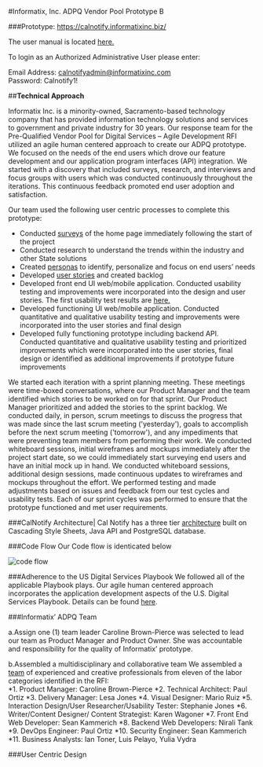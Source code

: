 
#Informatix, Inc.  ADPQ Vendor Pool Prototype B

###Prototype:
https://calnotify.informatixinc.biz/

The user manual is located [here.]()  

To login as an Authorized Administrative User please enter:  

Email Address:  calnotifyadmin@informatixinc.com  
Password: Calnotify1!


##**Technical Approach**

Informatix Inc. is a minority-owned, Sacramento-based technology company that has provided information technology solutions
and services to government and private industry for 30 years. Our response team for the Pre-Qualified Vendor Pool for
Digital Services – Agile Development RFI utilized an agile human centered approach to create our ADPQ prototype. We focused 
on the needs of the end users which drove our feature development and our application program interfaces (API) integration.
We started with a discovery that included surveys, research, and interviews and focus groups with users which was conducted  continuously throughout the iterations. This continuous feedback promoted end user adoption and satisfaction. 

Our team used the following user centric processes to complete this prototype:
* Conducted [surveys]() of the home page immediately following the start of the project
* Conducted research to understand the trends within the industry and other State solutions
* Created [personas]() to identify, personalize and focus on end users’ needs
* Developed [user stories]() and created backlog
* Developed front end UI web/mobile application. Conducted usability testing and improvements were incorporated into
the design and user stories. The first usability test results are [here.]()
* Developed functioning UI web/mobile application. Conducted quantitative and qualitative usability testing and improvements were incorporated into the user stories and final design
* Developed fully functioning prototype including backend API. Conducted quantitative and qualitative usability testing and prioritized improvements which were incorporated into the user stories, final design or identified as additional improvements if prototype future improvements

We started each iteration with a sprint planning meeting. These meetings were time-boxed conversations, where our Product Manager and the team identified which stories to be worked on for that sprint. Our Product Manager prioritized and added the stories to the sprint backlog. We conducted daily, in person, scrum meetings to discuss the progress that was made since the last scrum meeting ('yesterday'), goals to accomplish before the next scrum meeting ('tomorrow'), and any impediments that were preventing team members from performing their work. We conducted whiteboard sessions, initial wireframes and mockups immediately after the project start date, so we could immediately start surveying end users and have an initial mock up in hand. We conducted whiteboard sessions, additional design sessions, made continuous updates to wireframes and mockups throughout the effort.  We performed testing and made adjustments based on issues and feedback from our test cycles and usability tests. Each of our sprint cycles was performed to ensure that the prototype functioned and met user requirements.

###CalNotify Architecture|
Cal Notify has a three tier [architecture]() built on Cascading Style Sheets, Java API and PostgreSQL database. 

###Code Flow
Our Code flow is identicated below

![code flow]()

###Adherence to the US Digital Services Playbook
We followed all of the applicable Playbook plays.  Our agile human centered approach incorporates the application development
aspects of the U.S. Digital Services Playbook. Details can be found [here]().

###Informatix’ ADPQ Team 

a.Assign one (1) team leader 
Caroline Brown-Pierce was selected to lead our team as Product Manager and Product Owner.
She was accountable and responsibility for the quality of Informatix’ prototype.

b.Assembled a multidisciplinary and collaborative team
We assembled a [team]() of experienced and creative professionals from eleven of the labor categories identified in the RFI:  
*1.	Product Manager: Caroline Brown-Pierce
*2. Technical Architect: Paul Ortiz 
*3.	Delivery Manager: Lesa Jones
*4.	Visual Designer: Mario Ruiz
*5.	Interaction Design/User Researcher/Usability Tester:  Stephanie Jones
*6.	Writer/Content Designer/ Content Strategist:  Karen Wagoner
*7.	Front End Web Developer: Sean Kammerich
*8.	Backend Web Developers: Nirali Tank
*9.	DevOps Engineer: Paul Ortiz
*10.	Security Engineer: Sean Kammerich
*11.	Business Analysts:  Ian Toner, Luis Pelayo, Yulia Vydra

###User Centric Design 















